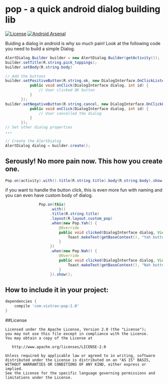 # pop - a quick android dialog building lib
[![License](https://img.shields.io/badge/license-Apache%202-blue.svg)](https://www.apache.org/licenses/LICENSE-2.0) [![Android Arsenal](https://img.shields.io/badge/Android%20Arsenal-Pop-green.svg?style=true)](https://android-arsenal.com/details/1/3400)

Buiding a dialog in android is why so much pain! Look at the following code you need to build a simple Dialog.
```java
AlertDialog.Builder builder = new AlertDialog.Builder(getActivity());
builder.setTitle(R.string.pick_toppings);
builder.setBody(R.string.body)

// Add the buttons
builder.setPositiveButton(R.string.ok, new DialogInterface.OnClickListener() {
           public void onClick(DialogInterface dialog, int id) {
               // User clicked OK button
           }
       });
builder.setNegativeButton(R.string.cancel, new DialogInterface.OnClickListener() {
           public void onClick(DialogInterface dialog, int id) {
               // User cancelled the dialog
           }
       });
// Set other dialog properties
...

// Create the AlertDialog
AlertDialog dialog = builder.create();
```

## Serously! No more pain now. This how you create one.

```java
Pop.on(activity).with().title(R.string.title).body(R.string.body).show();
```
if you want to handle the button click, this is even more fun with naming and you can even have custom body of dialog.
```java
               Pop.on(this)
                    .with()
                    .title(R.string.title)
                    .layout(R.layout.custom_pop)
                    .when(new Pop.Yah() {
                        @Override
                        public void clicked(DialogInterface dialog, View view) {
                            Toast.makeText(getBaseContext(), "Yah button clicked", Toast.LENGTH_LONG).show();
                        }
                    })
                    .when(new Pop.Nah() {
                        @Override
                        public void clicked(DialogInterface dialog, View view) {
                            Toast.makeText(getBaseContext(), "Nah button clicked", Toast.LENGTH_LONG).show();
                        }
                    }).show();
```
## How to include it in your project:

```groovy
dependencies {
	compile 'com.vistrav:pop:1.0'
}
``` 
##License

    Licensed under the Apache License, Version 2.0 (the "License");
    you may not use this file except in compliance with the License.
    You may obtain a copy of the License at

       http://www.apache.org/licenses/LICENSE-2.0

    Unless required by applicable law or agreed to in writing, software
    distributed under the License is distributed on an "AS IS" BASIS,
    WITHOUT WARRANTIES OR CONDITIONS OF ANY KIND, either express or implied.
    See the License for the specific language governing permissions and
    limitations under the License.
